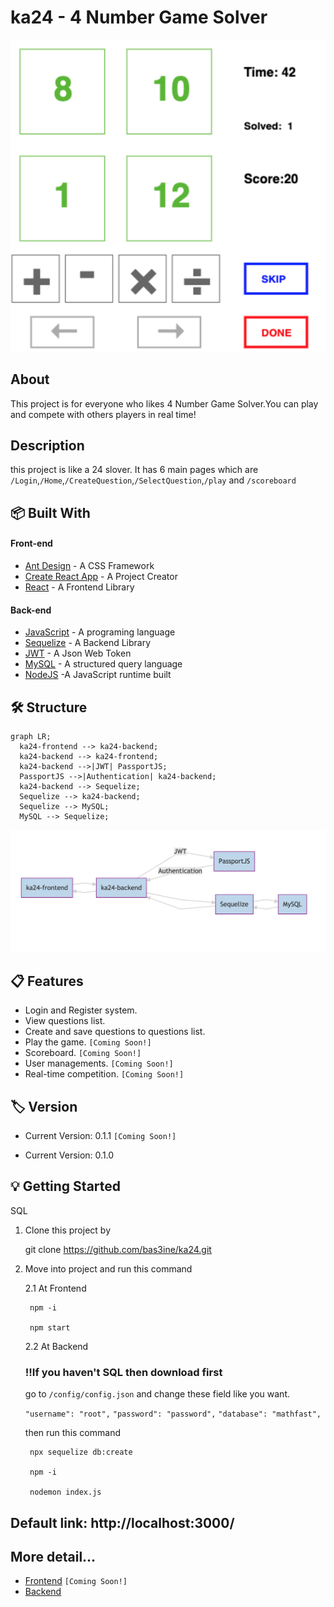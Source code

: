# ka24 - 4 Number Game Solver

![test image size](/readme/ka24.png)

## About
This project is for everyone who likes 4 Number Game Solver.You can play and compete with others players in real time!

## Description
this project is like a 24 slover. It has 6 main pages which are `/Login`,`/Home`,`/CreateQuestion`,`/SelectQuestion`,`/play` and `/scoreboard`

## 📦 Built With

#### Front-end

- [Ant Design](https://ant.design/) - A CSS Framework
- [Create React App](https://github.com/facebook/create-react-app) - A Project Creator
- [React](https://reactjs.org/) - A Frontend Library

#### Back-end

 - [JavaScript](https://javascript.info) - A programing language
 - [Sequelize](https://sequelize.org/) - A Backend Library
 - [JWT](https://www.npmjs.com/package/jsonwebtoken) - A Json Web Token
 - [MySQL](https://www.mysql.com/) - A structured query language
 - [NodeJS](https://nodejs.org/en/) -A JavaScript runtime built

## 🛠 Structure

```mermaid
graph LR;
  ka24-frontend --> ka24-backend;
  ka24-backend --> ka24-frontend;
  ka24-backend -->|JWT| PassportJS;
  PassportJS -->|Authentication| ka24-backend;
  ka24-backend --> Sequelize;
  Sequelize --> ka24-backend;
  Sequelize --> MySQL;
  MySQL --> Sequelize;
```
![structure](/readme/structure.png)

## 📋 Features

- Login and Register system.
- View questions list.
- Create and save questions to questions list.
- Play the game. `[Coming Soon!]`
- Scoreboard. `[Coming Soon!]`
- User managements. `[Coming Soon!]`
- Real-time competition. `[Coming Soon!]`

## 🏷 Version

- Current Version: 0.1.1 `[Coming Soon!]`

- Current Version: 0.1.0

## 💡 Getting Started

SQL
1. Clone this project by

    git clone https://github.com/bas3ine/ka24.git


2. Move into project and run this command

    2.1 At Frontend

        npm -i

        npm start

    2.2 At Backend

    ### !!If you haven't SQL then download first

    go to `/config/config.json` and change these field like you want.

    `"username": "root",`
    `"password": "password",`
    `"database": "mathfast",`

    then run this command

        npx sequelize db:create 
        
        npm -i

        nodemon index.js

## Default link: http://localhost:3000/

## More detail...
- [Frontend](/readme/frontend.md) `[Coming Soon!]`
- [Backend](/readme/backend.md)


